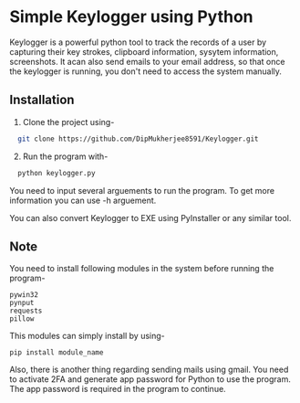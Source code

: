 
# Simple Keylogger using Python

Keylogger is a powerful python tool to track the records of a user by capturing their 
key strokes, clipboard information, sysytem information, screenshots. It acan also 
send emails to your email address, so that once the keylogger is running, you don't 
need to access the system manually.


## Installation

1. Clone the project using-
```bash
  git clone https://github.com/DipMukherjee8591/Keylogger.git
```
2. Run the program with-
```bash
  python keylogger.py
```
You need to input several arguements to run the program. To get more information you can use
-h arguement. 

You can also convert Keylogger to EXE using PyInstaller or any similar tool.
    
## Note
You need to install following modules in the system before running the program-
    
    pywin32
    pynput
    requests
    pillow
This modules can simply install by using-

    pip install module_name

Also, there is another thing regarding sending mails using gmail. You need to activate 2FA and 
generate app password for Python to use the program. The app password is required in the 
program to continue.